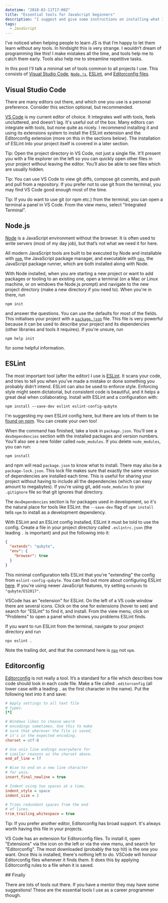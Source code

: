 ```yaml
---
datetime: "2018-02-11T17:00Z"
title: "Essential tools for JavaScript beginners"
description: "I suggest and give some instructions on installing what I consider some essential tools."
tags:
  - JavaScript
---
```

I’ve noticed when helping people to learn JS is that I’m happy to let them learn
without any tools. In hindsight this is very strange. I wouldn’t dream of
programming like this! I make mistakes all the time, and tools help me to catch
them early. Tools also help me to streamline repetitive tasks.

In this post I'll talk a minimal set of tools common to all projects I use. This
consists of [Visual Studio Code][vscode], [`Node.js`][node], [ESLint][eslint],
and [Editorconfig files][editorconfig].

## Visual Studio Code

There are many editors out there, and which one you use is a personal
preference. Consider this section optional, but recommended.

[VS Code][vscode] is my current editor of choice. It integrates well with tools,
feels uncluttered, and doesn’t lag. It's useful out of the box. Many editors can
integrate with tools, but none quite as nicely. I recommend installing it and
using its extensions system to install the ESLint extension and the Editorconfig
extension (more on this in the sections below). The installation of ESLint into
your project itself is covered in a later section.

Tip: Open the project directory in VS Code, not just a single file. It’ll
present you with a file explorer on the left so you can quickly open other files
in your project without leaving the editor. You’ll also be able to see files
which are usually hidden.

Tip: You can use VS Code to view git diffs, compose git commits, and push and
pull from a repository. If you prefer not to use git from the terminal, you may
find VS Code good enough most of the time.

Tip: If you do want to use git (or npm etc.) from the terminal, you can open a
terminal a panel in VS Code. From the view menu, select "Integrated Terminal".

## Node.js

[Node][node] is a JavaScript environment without the browser. It is often used
to write servers (most of my day job), but that’s not what we need it for here.

All modern JavaScript tools are built to be executed by Node and installable
with [`npm`][npm], the JavaScript package manager, and executable with
[`npx`][npx], the JavaScript package runner, which are both installed along with
Node.

With Node installed, when you are starting a new project or want to add packages
or tooling to an existing one, open a terminal (on a Mac or Linux machine, or on
windows the Node.js prompt) and navigate to the new project directory (make a
new directory if you need to). When you're in there, run

```shell
npm init
```

and answer the questions. You can use the defaults for most of the fields. This
initialises your project with a [`package.json`][package.json] file. This file
is very powerful because it can be used to describe your project and its
dependencies (other libraries and tools it requires). If you're unsure, run

```shell
npm help init
```

for some helpful information.

## ESLint

The most important tool (after the editor) I use is [ESLint][eslint]. It scans
your code, and tries to tell you when you’ve made a mistake or done something
you probably didn’t intend. ESLint can also be used to enforce style. Enforcing
style might seem dictatorial, but consistent code is beautiful, and it helps a
great deal when collaborating. Install with ESLint and a configuration with:

```shell
npm install —-save-dev eslint eslint-config-qubyte
```

I'm suggesting my own ESLint config here, but there are lots of them to be
[found on npm][eslint-configs-npm]. You can create your own too!

When the command has finished, take a look in `package.json`. You’ll see a
`devDependencies` section with the installed packages and version numbers.
You’ll also see a new folder called `node_modules`. If you delete
`node_modules`, you can run:

```shell
npm install
```

and npm will read `package.json` to know what to install. There may also be a
`package-lock.json`. This lock file makes sure that exactly the same version of
dependencies are installed each time. This is useful for sharing your project
without having to include all the dependencies (which can easy amount to
megabytes). If you're using git, add `node_modules` to your `.gitignore` file so
that git ignores that directory.

The `devDependencies` section is for packages used in development, so it's the
natural place for tools like ESLint. the `--save-dev` flag of `npm install`
tells `npm` to install as a development dependency.

With ESLint and an ESLint config installed, ESLint it must be told to use the
config. Create a file in your project directory called `.eslintrc.json` (the
leading `.` is important) and put the following into it:

```json
{
  "extends": "qubyte",
  "env": {
    "browser": true
  }
}
```

This minimal configuration tells ESLint that you're "extending" the config from
`eslint-config-qubyte`. You can find out more about configuring ESLint
[here][eslint-config]. If you're using newer JavaScript features, try setting
`extends` to `"qubyte/ES2017"`.

VSCode has an "extension" for ESLint. On the left of a VS code window there are
several icons. Click on the one for extensions (hover to see) and search for
"ESLint" to find it, and install. From the view menu, click on "Problems" to
open a panel which shows you problems ESLint finds.

If you want to run ESLint from the terminal, navigate to your project directory
and run

```shell
npx eslint .
```

Note the trailing dot, and that the command here is
[`npx`][npx] not `npm`.

## Editorconfig

[Editorconfig][editorconfig] is not really a tool. It’s a standard for a file
which describes how code should look in each code file. Make a file called
`.editorconfig` (all lower case with a leading `.` as the first character in the
name). Put the following text into it and save:

```ini
# Apply settings to all text file
# types.
[*]

# Windows likes to choose weird
# encodings sometimes. Use this to make
# sure that wherever the file is saved,
# it's in the expected encoding.
charset = utf-8

# Use unix line endings everywhere for
# similar reasons as the charset above.
end_of_line = lf

# Wise to end on a new line character
# for unix.
insert_final_newline = true

# Indent using two spaces at a time.
indent_style = space
indent_size = 2

# Trims redundant spaces from the end
# of lines.
trim_trailing_whitespace = true
```

Tip: If you prefer another editor, Editorconfig has broad support. It's always
worth having this file in your projects.

VS Code has an extension for Editorconfig files. To install it, open
"Extensions" via the icon on the left or via the view menu, and search for
"Editorconfig". The most downloaded (probably the top hit) is the one you want.
Once this is installed, there's nothing left to do. VSCode will honour
Editorconfig files whenever it finds them. It does this by applying Editorconfig
rules to a file when it is saved.

## Finally

There are lots of tools out there. If you have a mentor they may have some
suggestions! These are the essential tools I use as a career programmer though.

[node]: https://nodejs.org/en/
[npm]: https://www.npmjs.com/
[npx]: https://medium.com/@maybekatz/introducing-npx-an-npm-package-runner-55f7d4bd282b
[package.json]: https://docs.npmjs.com/files/package.json
[vscode]: https://code.visualstudio.com/
[eslint]: https://eslint.org/
[eslint-config]: https://eslint.org/docs/user-guide/configuring
[eslint-configs-npm]: https://www.npmjs.com/browse/keyword/eslintconfig
[editorconfig]: http://editorconfig.org/
